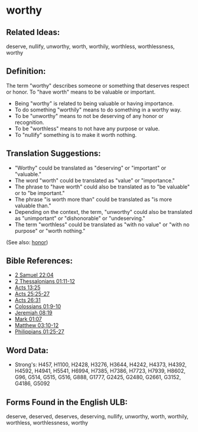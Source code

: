 # worthy

## Related Ideas:

deserve, nullify, unworthy, worth, worthily, worthless, worthlessness, worthy

## Definition:

The term "worthy" describes someone or something that deserves respect or honor. To "have worth" means to be valuable or important.

* Being "worthy" is related to being valuable or having importance.
* To do something "worthily" means to do something in a worthy way.
* To be "unworthy" means to not be deserving of any honor or recognition.
* To be "worthless" means to not have any purpose or value.
* To "nullify" something is to make it worth nothing.

## Translation Suggestions:

* "Worthy" could be translated as "deserving" or "important" or "valuable."
* The word "worth" could be translated as "value" or "importance."
* The phrase to "have worth" could also be translated as to "be valuable" or to "be important."
* The phrase "is worth more than" could be translated as "is more valuable than."
* Depending on the context, the term, "unworthy" could also be translated as "unimportant" or "dishonorable" or "undeserving."
* The term "worthless" could be translated as "with no value" or "with no purpose" or "worth nothing."

(See also: [honor](../kt/honor.md))

## Bible References:

* [2 Samuel 22:04](rc://en/tn/help/2sa/22/04)
* [2 Thessalonians 01:11-12](rc://en/tn/help/2th/01/11)
* [Acts 13:25](rc://en/tn/help/act/13/25)
* [Acts 25:25-27](rc://en/tn/help/act/25/25)
* [Acts 26:31](rc://en/tn/help/act/26/31)
* [Colossians 01:9-10](rc://en/tn/help/col/01/09)
* [Jeremiah 08:19](rc://en/tn/help/jer/08/19)
* [Mark 01:07](rc://en/tn/help/mrk/01/07)
* [Matthew 03:10-12](rc://en/tn/help/mat/03/10)
* [Philippians 01:25-27](rc://en/tn/help/php/01/25)

## Word Data:

* Strong's: H457, H1100, H2428, H3276, H3644, H4242, H4373, H4392, H4592, H4941, H5541, H6994, H7385, H7386, H7723, H7939, H8602, G96, G514, G515, G516, G888, G1777, G2425, G2480, G2661, G3152, G4186, G5092

## Forms Found in the English ULB:

deserve, deserved, deserves, deserving, nullify, unworthy, worth, worthily, worthless, worthlessness, worthy

